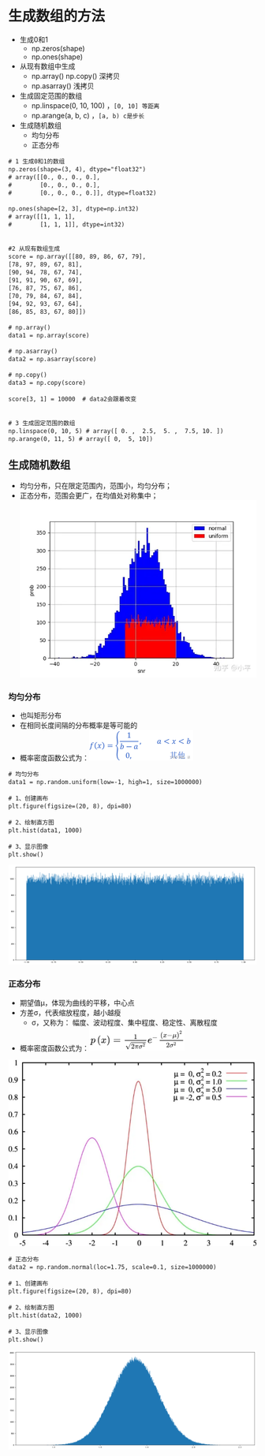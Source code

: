 # 生成数组的方法
- 生成0和1
	- np.zeros(shape)
	- np.ones(shape)
- 从现有数组中生成
	- np.array()  np.copy() 深拷贝
	- np.asarray() 浅拷贝
- 生成固定范围的数组
	- np.linspace(0, 10, 100) ，`[0, 10] 等距离`
	- np.arange(a, b, c) ，`[a, b) c是步长`
- 生成随机数组
	- 均匀分布
	- 正态分布

```
# 1 生成0和1的数组
np.zeros(shape=(3, 4), dtype="float32")
# array([[0., 0., 0., 0.],
#        [0., 0., 0., 0.],
#        [0., 0., 0., 0.]], dtype=float32)

np.ones(shape=[2, 3], dtype=np.int32)
# array([[1, 1, 1],
#        [1, 1, 1]], dtype=int32)


#2 从现有数组生成
score = np.array([[80, 89, 86, 67, 79],
[78, 97, 89, 67, 81],
[90, 94, 78, 67, 74],
[91, 91, 90, 67, 69],
[76, 87, 75, 67, 86],
[70, 79, 84, 67, 84],
[94, 92, 93, 67, 64],
[86, 85, 83, 67, 80]])

# np.array()
data1 = np.array(score)

# np.asarray()
data2 = np.asarray(score)

# np.copy()
data3 = np.copy(score)

score[3, 1] = 10000  # data2会跟着改变


# 3 生成固定范围的数组
np.linspace(0, 10, 5) # array([ 0. ,  2.5,  5. ,  7.5, 10. ])
np.arange(0, 11, 5) # array([ 0,  5, 10])
```
## 生成随机数组
- 均匀分布，只在限定范围内，范围小，均匀分布；
- 正态分布，范围会更广，在均值处对称集中；
![](../photo/Pasted%20image%2020231013184046.png)
### 均匀分布
- 也叫矩形分布
- 在相同长度间隔的分布概率是等可能的
- 概率密度函数公式为：![](../photo/Pasted%20image%2020231013185018.png)

```
# 均匀分布
data1 = np.random.uniform(low=-1, high=1, size=1000000)

# 1、创建画布
plt.figure(figsize=(20, 8), dpi=80)

# 2、绘制直方图
plt.hist(data1, 1000)

# 3、显示图像
plt.show()
```
![](../photo/Pasted%20image%2020231013183255.png)
### 正态分布
- 期望值μ，体现为曲线的平移，中心点
- 方差σ，代表缩放程度，越小越瘦
	- σ，又称为： 幅度、波动程度、集中程度、稳定性、离散程度
- 概率密度函数公式为：![](../photo/Pasted%20image%2020231013184840.png)

![](../photo/Pasted%20image%2020231013184315.png)

```
# 正态分布
data2 = np.random.normal(loc=1.75, scale=0.1, size=1000000)

# 1、创建画布
plt.figure(figsize=(20, 8), dpi=80)

# 2、绘制直方图
plt.hist(data2, 1000)

# 3、显示图像
plt.show()
```
![](../photo/Pasted%20image%2020231013185131.png)